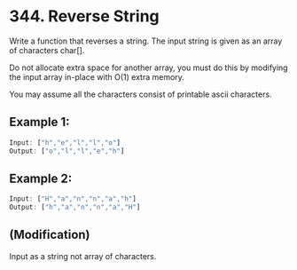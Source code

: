 # 344. Reverse String

Write a function that reverses a string. The input string is given as an array of characters char[].

Do not allocate extra space for another array, you must do this by modifying the input array in-place with O(1) extra memory.

You may assume all the characters consist of printable ascii characters.


## Example 1:
```js
Input: ["h","e","l","l","o"]
Output: ["o","l","l","e","h"]
```
## Example 2:
```js
Input: ["H","a","n","n","a","h"]
Output: ["h","a","n","n","a","H"]
```

## (Modification)
Input as a string not array of characters.